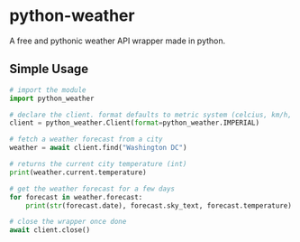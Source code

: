 # python-weather
A free and pythonic weather API wrapper made in python.

## Simple Usage
```py
# import the module
import python_weather

# declare the client. format defaults to metric system (celcius, km/h, etc.)
client = python_weather.Client(format=python_weather.IMPERIAL)

# fetch a weather forecast from a city
weather = await client.find("Washington DC")

# returns the current city temperature (int)
print(weather.current.temperature)

# get the weather forecast for a few days
for forecast in weather.forecast:
    print(str(forecast.date), forecast.sky_text, forecast.temperature)

# close the wrapper once done
await client.close()
```
